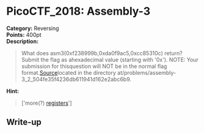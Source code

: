 <!-- This markdown file is writeup template. -->

# PicoCTF_2018:  Assembly-3

**Category:** Reversing  
**Points:** 400pt  
**Description:**

> What does asm3(0xf238999b,0xda0f9ac5,0xcc85310c) return? Submit the flag as ahexadecimal value (starting with '0x'). NOTE: Your submission for thisquestion will NOT be in the normal flag format.[Source](//2018shell2.picoctf.com/static/8574a4801ca14ef4666bc4a6e5f694c2/end_asm_rev.S)located in the directory at/problems/assembly-3_2_504fe35f4236db611941d162e2abc6b9.

**Hint:**

> ['more(?) <a href="https://wiki.skullsecurity.org/index.php?title=Registers">registers</a>']

## Write-up
